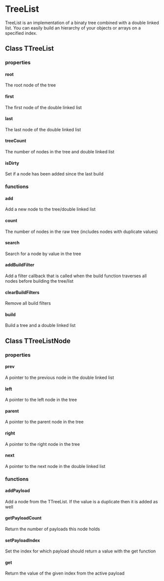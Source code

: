 # TreeList
TreeList is an implementation of a binaty tree combined with a double linked
list. You can easily build an hierarchy of your objects or arrays on a specified
index.

## Class TTreeList
### properties
#### root
The root node of the tree
#### first
The first node of the double linked list
#### last
The last node of the double linked list
#### treeCount
The number of nodes in the tree and double linked list
#### isDirty
Set if a node has been added since the last build

### functions
#### add
Add a new node to the tree/double linked list
#### count
The number of nodes in the raw tree (includes nodes with duplicate values)
#### search
Search for a node by value in the tree
#### addBuildFilter
Add a filter callback that is called when the build function traverses all nodes before building the tree/list
#### clearBuildFilters
Remove all build filters
#### build
Build a tree and a double linked list

## Class TTreeListNode
### properties
#### prev
A pointer to the previous node in the double linked list
#### left
A pointer to the left node in the tree
#### parent
A pointer to the parent node in the tree
#### right
A pointer to the right node in the tree
#### next
A pointer to the next node in the double linked list

### functions
#### addPayload
Add a node from the TTreeList. If the value is a duplicate then it is added as well
#### getPayloadCount
Return the number of payloads this node holds
#### setPayloadIndex
Set the index for which payload should return a value with the get function
#### get
Return the value of the given index from the active payload



